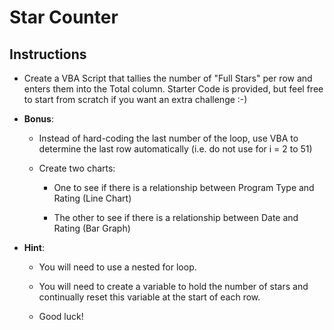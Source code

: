 # Star Counter

## Instructions

  * Create a VBA Script that tallies the number of "Full Stars" per row and enters them into the Total column. Starter Code is provided, but feel free to start from scratch if you want an extra challenge :-)

  * **Bonus**:

      * Instead of hard-coding the last number of the loop, use VBA to determine the last row automatically (i.e. do not use for i = 2 to 51)

      * Create two charts: 

        * One to see if there is a relationship between Program Type and Rating (Line Chart)

        * The other to see if there is a relationship between Date and Rating (Bar Graph)   

  * **Hint**:

    * You will need to use a nested for loop.

    * You will need to create a variable to hold the number of stars and continually reset this variable at the start of each row.

    * Good luck!
